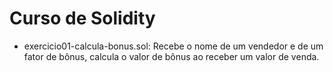 # Curso de Solidity

- exercicio01-calcula-bonus.sol: Recebe o nome de um vendedor e de um fator de bônus, calcula o valor de bônus ao receber um valor de venda.
